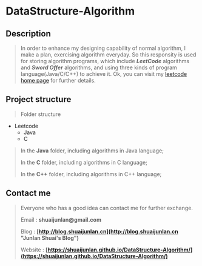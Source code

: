 # DataStructure-Algorithm
## Description
> In order to enhance my designing capability of normal algorithm, I make a plan, exercising
> algorithm everyday. So this responsity is used for storing algorithm programs, which include
> ___LeetCode___ algorithms and ___Sword Offer___ algorithms, and using three kinds of program
> language(Java/C/C++) to achieve it. Ok, you can visit my [leetcode home page](https://leetcode.com/shuaijunlan/ "leetcode home page") for further details.

## Project structure
> Folder structure

* Leetcode
    * Java
    * C

> In the __Java__ folder, including algorithms in Java language;
>
> In the __C__ folder, including algorithms in C language;
>
> In the __C++__ folder, including algorithms in C++ language;

## Contact me
> Everyone who has a good idea can contact me for further exchange.
>
> Email : __shuaijunlan@gmail.com__ 
>
> Blog : __[http://blog.shuaijunlan.cn](http://blog.shuaijunlan.cn "Junlan Shuai's Blog")__
>
> Website : __[https://shuaijunlan.github.io/DataStructure-Algorithm/](https://shuaijunlan.github.io/DataStructure-Algorithm/)__
